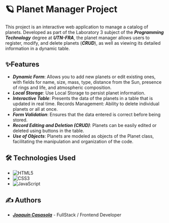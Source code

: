# 🪐 Planet Manager Project 

This project is an interactive web application to manage a catalog of planets. Developed as part of the Laboratory 3 subject of the ***Programming Technology*** degree at ***UTN-FRA***, the planet manager allows users to register, modify, and delete planets (***CRUD***), as well as viewing its detailed information in a dynamic table.

## ✨Features
- ***Dynamic Form***: Allows you to add new planets or edit existing ones, with fields for name, size, mass, type, distance from the Sun, presence of rings and life, and atmospheric composition.
- ***Local Storage***: Use Local Storage to persist planet information.
- ***Interactive Table***: Presents the data of the planets in a table that is updated in real time.
Records Management: Ability to delete individual planets or all at once.
- ***Form Validation***: Ensures that the data entered is correct before being stored.
- ***Record Editing and Deletion (CRUD)***: Planets can be easily edited or deleted using buttons in the table.
- ***Use of Objects***: Planets are modeled as objects of the Planet class, facilitating the manipulation and organization of the code.

## 🛠️ Technologies Used 

- ![HTML5](https://img.shields.io/badge/HTML5-E34F26?style=for-the-badge&logo=html5&logoColor=white)
- ![CSS3](https://img.shields.io/badge/CSS3-1572B6?style=for-the-badge&logo=css3&logoColor=white)
- ![JavaScript](https://img.shields.io/badge/JavaScript-F7DF1E?style=for-the-badge&logo=javascript&logoColor=black)

## ✍️ Authors 

- ***[Joaquín Casasola](https://github.com/tu-usuario)*** - FullStack / Frontend Developer

